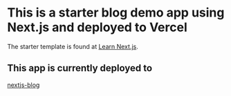 # This is a starter blog demo app using Next.js and deployed to Vercel
The starter template is found at [Learn Next.js](https://nextjs.org/learn).

## This app is currently deployed to

[nextjs-blog](https://nextjs-blog-silk-eight-67.vercel.app/)